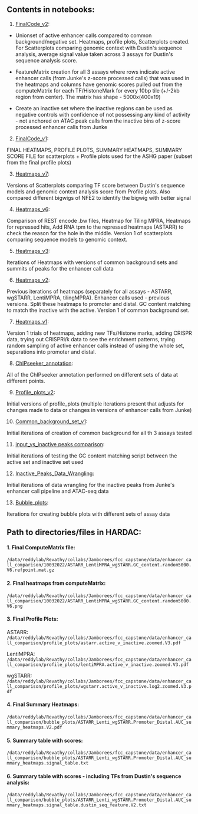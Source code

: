 ## Contents in notebooks:

1. [FinalCode_v2](https://github.com/RevathyVenukuttan/Reddy_lab/blob/main/FCC_Capstone/FinalCode_v2.ipynb): 

 - Unionset of active enhancer calls compared to common background/negative set. Heatmaps, profile plots, Scatterplots created. For Scatterplots comparing genomic context with Dustin's sequence analysis, average signal value taken across 3 assays for Dustin's sequence analysis score.

 - FeatureMatrix creation for all 3 assays where rows indicate active enhancer calls (from Junke's z-score processed calls) that was used in the heatmaps and columns have genomic scores pulled out from the computeMatrix for each TF/HistoneMark for every 10bp tile (+/-2kb region from center). The matrix has shape - 5000x(400x19) 

 - Create an inactive set where the inactive regions can be used as negative controls with confidence of not possessing any kind of activity - not anchored on ATAC peak calls from the inactive bins of z-score processed enhancer calls from Junke

2. [FinalCode_v1](https://github.com/RevathyVenukuttan/Reddy_lab/blob/main/FCC_Capstone/FinalCode_v1.ipynb):

FINAL HEATMAPS, PROFILE PLOTS, SUMMARY HEATMAPS, SUMMARY SCORE FILE for scatterplots + Profile plots used for the ASHG paper (subset from the final profile plots)


3. [Heatmaps_v7](https://jupyterhub.genome.duke.edu/user/rv103/notebooks/reddylab_data/Revathy/collabs/Jamborees/fcc_capstone/Heatmaps_v7.ipynb):

Versions of Scatterplots comparing TF score between Dustin's sequence models and genomic context analysis score from Profile plots. Also compared different bigwigs of NFE2 to identify the bigwig with better signal

4. [Heatmaps_v6](https://jupyterhub.genome.duke.edu/user/rv103/notebooks/reddylab_data/Revathy/collabs/Jamborees/fcc_capstone/Heatmaps_v6.ipynb):

Comparison of REST encode .bw files, Heatmap for Tiling MPRA, Heatmaps for repressed hits, Add RNA tpm to the repressed heatmaps (ASTARR) to check the reason for the hole in the middle. Version 1 of scatterplots comparing sequence models to genomic context. 
 
5. [Heatmaps_v3](https://jupyterhub.genome.duke.edu/user/rv103/notebooks/reddylab_data/Revathy/collabs/Jamborees/fcc_capstone/Heatmaps_v3.ipynb): 

Iterations of Heatmaps with versions of common background sets and summits of peaks for the enhancer call data

6. [Heatmaps_v2](https://jupyterhub.genome.duke.edu/user/rv103/notebooks/reddylab_data/Revathy/collabs/Jamborees/fcc_capstone/Heatmaps_v2.ipynb):

Previous iterations of heatmaps (separately for all assays - ASTARR, wgSTARR, LentiMPRA, tilingMPRA). Enhancer calls used - previous versions. Split these heatmaps to promoter and distal. GC content matching to match the inactive with the active. Version 1 of common background set. 

7. [Heatmaps_v1](https://jupyterhub.genome.duke.edu/user/rv103/notebooks/reddylab_data/Revathy/collabs/Jamborees/fcc_capstone/Heatmaps_v1.ipynb):

Version 1 trials of heatmaps, adding new TFs/Histone marks, adding CRISPR data, trying out CRISPRi/k data to see the enrichment patterns, trying random sampling of active enhancer calls instead of using the whole set, separations into promoter and distal. 

8. [ChIPseeker_annotation](https://jupyterhub.genome.duke.edu/user/rv103/notebooks/reddylab_data/Revathy/collabs/Jamborees/fcc_capstone/Chipseeker_annotation.ipynb): 

All of the ChIPseeker annotation performed on different sets of data at different points.

9. [Profile_plots_v2](https://jupyterhub.genome.duke.edu/user/rv103/notebooks/reddylab_data/Revathy/collabs/Jamborees/fcc_capstone/Profile_plots_v2.ipynb):

Initial versions of profile_plots (multiple iterations present that adjusts for changes made to data or changes in versions of enhancer calls from Junke)

10. [Common_background_set_v1](https://jupyterhub.genome.duke.edu/user/rv103/notebooks/reddylab_data/Revathy/collabs/Jamborees/fcc_capstone/Common_background_set_v1.ipynb): 

Initial iterations of creation of common background for all th 3 assays tested

11. [input_vs_inactive peaks comparison](https://jupyterhub.genome.duke.edu/user/rv103/notebooks/reddylab_data/Revathy/collabs/Jamborees/fcc_capstone/input_vs_inactive%20peaks%20comparison.ipynb): 

Initial iterations of testing the GC content matching script between the active set and inactive set used

12. [Inactive_Peaks_Data_Wrangling](https://jupyterhub.genome.duke.edu/user/rv103/notebooks/reddylab_data/Revathy/collabs/Jamborees/fcc_capstone/Inactive_Peaks_Data_Wrangling.ipynb):

Initial iterations of data wrangling for the inactive peaks from Junke's enhancer call pipeline and ATAC-seq data 

13. [Bubble_plots](https://jupyterhub.genome.duke.edu/user/rv103/notebooks/reddylab_data/Revathy/collabs/Jamborees/fcc_capstone/Bubble_plots.ipynb):

Iterations for creating bubble plots with different sets of assay data


## Path to directories/files in HARDAC:

#### 1. Final ComputeMatrix file: 

`/data/reddylab/Revathy/collabs/Jamborees/fcc_capstone/data/enhancer_call_comparison/10032022/ASTARR_LentiMPRA_wgSTARR.GC_content.random5000.V6.refpoint.mat.gz`

#### 2. Final heatmaps from computeMatrix:

`/data/reddylab/Revathy/collabs/Jamborees/fcc_capstone/data/enhancer_call_comparison/10032022/ASTARR_LentiMPRA_wgSTARR.GC_content.random5000.V6.png`

#### 3. Final Profile Plots:

ASTARR: `/data/reddylab/Revathy/collabs/Jamborees/fcc_capstone/data/enhancer_call_comparison/profile_plots/astarr.active_v_inactive.zoomed.V3.pdf`

LentiMPRA: `/data/reddylab/Revathy/collabs/Jamborees/fcc_capstone/data/enhancer_call_comparison/profile_plots/lentiMPRA.active_v_inactive.zoomed.V3.pdf`

wgSTARR: `/data/reddylab/Revathy/collabs/Jamborees/fcc_capstone/data/enhancer_call_comparison/profile_plots/wgstarr.active_v_inactive.log2.zoomed.V3.pdf`

#### 4. Final Summary Heatmaps:

`/data/reddylab/Revathy/collabs/Jamborees/fcc_capstone/data/enhancer_call_comparison/bubble_plots/ASTARR_Lenti_wgSTARR.Promoter_Distal.AUC_summary_heatmaps.V2.pdf`

#### 5. Summary table with scores: 

`/data/reddylab/Revathy/collabs/Jamborees/fcc_capstone/data/enhancer_call_comparison/bubble_plots/ASTARR_Lenti_wgSTARR.Promoter_Distal.AUC_summary_heatmaps.signal_table.txt`

#### 6. Summary table with scores - including TFs from Dustin's sequence analysis:

`/data/reddylab/Revathy/collabs/Jamborees/fcc_capstone/data/enhancer_call_comparison/bubble_plots/ASTARR_Lenti_wgSTARR.Promoter_Distal.AUC_summary_heatmaps.signal_table.dustin_seq_feature.V2.txt`


